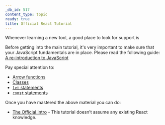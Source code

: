 ```yaml
---
_db_id: 517
content_type: topic
ready: true
title: Official React Tutorial
---
```


Whenever learning a new tool, a good place to look for support is

Before getting into the main tutorial, it's very important to make sure that your JavaScript fundamentals are in place. Please read the following guide: [A re-introduction to JavaScript](https://developer.mozilla.org/en-US/docs/Web/JavaScript/A_re-introduction_to_JavaScript)

Pay special attention to:

- [Arrow functions](https://developer.mozilla.org/en-US/docs/Web/JavaScript/Reference/Functions/Arrow_functions)
- [Classes](https://developer.mozilla.org/en-US/docs/Web/JavaScript/Reference/Classes)
- [`let` statements](https://developer.mozilla.org/en-US/docs/Web/JavaScript/Reference/Statements/let)
- [`const` statements](https://developer.mozilla.org/en-US/docs/Web/JavaScript/Reference/Statements/const)

Once you have mastered the above material you can do:

- [The Official Intro](https://reactjs.org/tutorial/tutorial.html) - This tutorial doesn’t assume any existing React knowledge.

